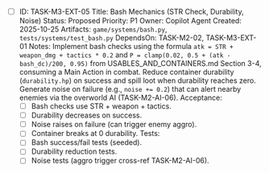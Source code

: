 - [ ] ID: TASK-M3-EXT-05
  Title: Bash Mechanics (STR Check, Durability, Noise)
  Status: Proposed
  Priority: P1
  Owner: Copilot Agent
  Created: 2025-10-25
  Artifacts: `game/systems/bash.py`, `tests/systems/test_bash.py`
  DependsOn: TASK-M2-02, TASK-M3-EXT-01
  Notes:
  Implement bash checks using the formula `atk = STR + weapon_dmg + tactics * 0.2` and `P = clamp(0.02, 0.5 + (atk - bash_dc)/200, 0.95)` from USABLES_AND_CONTAINERS.md Section 3-4, consuming a Main Action in combat.
  Reduce container durability (`durability.hp`) on success and spill loot when durability reaches zero.
  Generate noise on failure (e.g., `noise += 0.2`) that can alert nearby enemies via the overworld AI (TASK-M2-AI-06).
  Acceptance:
  - [ ] Bash checks use STR + weapon + tactics.
  - [ ] Durability decreases on success.
  - [ ] Noise raises on failure (can trigger enemy aggro).
  - [ ] Container breaks at 0 durability.
  Tests:
  - [ ] Bash success/fail tests (seeded).
  - [ ] Durability reduction tests.
  - [ ] Noise tests (aggro trigger cross-ref TASK-M2-AI-06).
